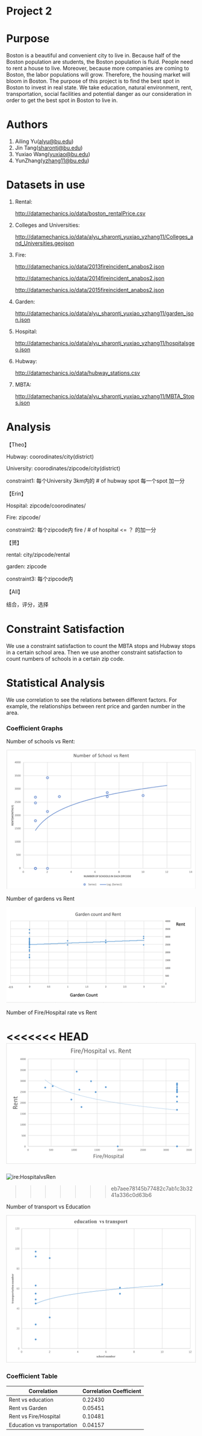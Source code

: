 # Project 2



# Purpose

Boston is a beautiful and convenient city to live in. Because half of the Boston population are students, the Boston population is fluid. People need to rent a house to live. Moreover, because more companies are coming to Boston, the labor populations will grow. Therefore, the housing market will bloom in Boston. The purpose of this project is to find the best spot in Boston to invest in real state. We take education, natural environment, rent, transportation, social facilities and potential danger as our consideration in order to get the best spot in Boston to live in.



# Authors

1. Ailing Yu(alyu@bu.edu)
2. Jin Tang(sharontj@bu.edu)
3. Yuxiao Wang(yuxiao@bu.edu)
4. YunZhang(yzhang11@bu.edu)



# Datasets in use 

1. Rental: 

   http://datamechanics.io/data/boston_rentalPrice.csv

2. Colleges and Universities:

   http://datamechanics.io/data/alyu_sharontj_yuxiao_yzhang11/Colleges_and_Universities.geojson

3. Fire:

   http://datamechanics.io/data/2013fireincident_anabos2.json

   http://datamechanics.io/data/2014fireincident_anabos2.json

   http://datamechanics.io/data/2015fireincident_anabos2.json

4. Garden:

   http://datamechanics.io/data/alyu_sharontj_yuxiao_yzhang11/garden_json.json

5. Hospital: 

   http://datamechanics.io/data/alyu_sharontj_yuxiao_yzhang11/hospitalsgeo.json

6. Hubway:

   http://datamechanics.io/data/hubway_stations.csv

7. MBTA:

   http://datamechanics.io/data/alyu_sharontj_yuxiao_yzhang11/MBTA_Stops.json

# Analysis

【Theo】

Hubway: coorodinates/city(district)

University: coorodinates/zipcode/city(district)

constraint1: 每个University 3km内的 # of hubway spot 每一个spot 加一分



【Erin】

Hospital: zipcode/coorodinates/

Fire: zipcode/

constraint2: 每个zipcode内  fire / # of hospital <= ？ 的加一分



【赟】

rental: city/zipcode/rental

garden: zipcode

constraint3:  每个zipcode内 



【All】

结合，评分，选择







# Constraint Satisfaction

We use a constraint satisfaction to count the MBTA stops and Hubway stops in a certain school area. Then we use another constraint satisfaction to count numbers of schools in a certain zip code.

# Statistical Analysis

We use correlation to see the relations between different factors. For example, the relationships between rent price and garden number in the area.

### Coefficient Graphs

Number of schools vs Rent:

![Edu_rent-271867](edu_rent-2718679.png)



Number of gardens vs Rent

![arden_ren](garden_rent.png)

Number of Fire/Hospital rate vs Rent

<<<<<<< HEAD
![ireHospital_Ren](FireHospital_Rent.png)
=======
![ire:HospitalvsRen](/Users/erinyu/Desktop/CS591proj2/course-2018-spr-proj1/alyu_sharontj_yuxiao_yzhang11/picture/Fire:HospitalvsRent.png)
>>>>>>> eb7aee78145b77482c7ab1c3b3241a336c0d63b6

Number of transport vs Education

![du_trans_av](edu_trans_avg.png)



### Coefficient Table

| Correlation                 | Correlation Coefficient |
| --------------------------- | ----------------------- |
| Rent vs education           | 0.22430                 |
| Rent vs Garden              | 0.05451                 |
| Rent vs Fire/Hospital       | 0.10481                 |
| Education vs transportation | 0.04157                 |

